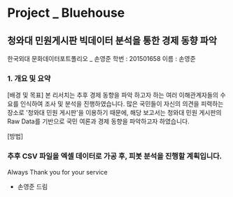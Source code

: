 # Project _ Bluehouse
## 청와대 민원게시판 빅데이터 분석을 통한 경제 동향 파악

한국외대 문화데이터포트폴리오 _ 손영준
학번 : 201501658
이름 : 손영준

### 1. 개요 및 요약
  [배경 및 목표]
  본 리서치는 추후 경제 동향을 파악 하고자 하는 여러 이해관계자들의 수요를 인식하여 조사 및 분석을 진행하였습니다.
  많은 국민들이 자신의 의견을 피력하는 장소로 '청와대 민원 게시판'을 이용하기 때문에, 해당 보고서는 청와대 민원
  게시판의 Raw Data를 기반으로 국민 여론과 경제 동향을 파악하고자 하였습니다.

   [방법]
   
### 추후 CSV 파일을 엑셀 데이터로 가공 후, 피봇 분석을 진행할 계획입니다.

Always Thank you for your service

- 손영준 드림
